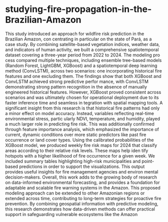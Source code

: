 # studying-fire-propagation-in-the-Brazilian-Amazon
 This study introduced an approach for wildfire risk prediction in the Brazilian Amazon, con
centrating in particular on the state of Pará, as a case study. By combining satellite-based
 vegetation indices, weather data, and indicators of human activity, we built a comprehensive
 spatiotemporal dataset covering a three-year period from 2022 to 2024. The modeling pro
cess compared multiple techniques, including ensemble tree-based models (Random Forest,
 LightGBM, XGBoost) and a spatiotemporal deep learning method (ConvLSTM), across two
 scenarios: one incorporating historical fire features and one excluding them.
 The findings show that both XGBoost and ConvLSTM achieved strong predictive perfor
mance, with ConvLSTM demonstrating strong pattern recognition in the absence of manually
 engineered historical features. However, XGBoost proved consistent across scenarios and was
 ultimately chosen for operational deployment due to its faster inference time and seamless in
tegration with spatial mapping tools.
 A significant insight from this research is that historical fire patterns had only a minor
 effect on model accuracy. Instead, variables reflecting real-time environmental stress, partic
ularly NDVI, temperature, and humidity, played a much larger role in predicting fire risk.
 This was additionally confirmed through feature importance analysis, which emphasized the
 importance of current, dynamic conditions over more static predictors like past fire occurrence
 or land cover types.
 Using the calibrated probabilities of the XGBoost model, we produced weekly fire risk
 maps for 2024 that classify areas according to their relative risk levels. These maps help iden
tify hotspots with a higher likelihood of fire occurrence for a given week. We included summary
 tables highlighting high-risk municipalities and point-based predictions in order to support the
 visualizations. This output provides useful insights for fire management agencies and environ
mental decision-makers.
 Overall, this work adds to the growing body of research on data-informed environmental
 forecasting, and provides a foundation for adaptable and scalable fire warning systems in the
 Amazon. This proposed modeling approach can be extended to other Amazonian regions or
 extended across time, contributing to long-term strategies for proactive fire prevention. By
 combining geospatial information with predictive modeling, this research demonstrates how
 data-driven methods can offer practical support in safeguarding vulnerable ecosystems like the
 Amazon
